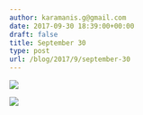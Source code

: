 ```yaml
---
author: karamanis.g@gmail.com
date: 2017-09-30 18:39:00+00:00
draft: false
title: September 30
type: post
url: /blog/2017/9/september-30
---
```




  
   ![](/images/2017-09-30-20179september-30/IMG_2356.jpg)

  

  
   ![](/images/2017-09-30-20179september-30/IMG_2357.jpg)

  


